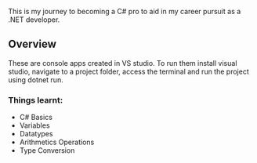 <!-- # C#_Journey -->
This is my journey to becoming a C# pro to aid in my career pursuit as a .NET developer.

## Overview
These are console apps created in VS studio.
To run them install visual studio, navigate to a project folder, access the terminal and run the project using dotnet run.

### Things learnt:

- C# Basics
- Variables
- Datatypes
- Arithmetics Operations
- Type Conversion

